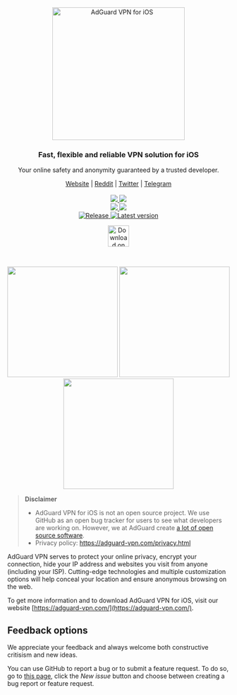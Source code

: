 &nbsp;
<p align="center">
  <picture>
    <source media="(prefers-color-scheme: dark)" srcset="https://cdn.adguard.com/public/Adguard/Common/Logos/vpn_logo_dark_i.svg" width="300px" alt="AdGuard VPN for iOS" />
    <img src="https://cdn.adguard.com/public/Adguard/Common/Logos/vpn_logo_i.svg" width="300px" alt="AdGuard VPN for iOS" />
  </picture>
</p>

<h3 align="center">Fast, flexible and reliable VPN solution for iOS</h3>

<p align="center">
  Your online safety and anonymity guaranteed by a trusted developer.
</p>

<p align="center">
    <a href="https://adguard-vpn.com/">Website</a> |
    <a href="https://reddit.com/r/Adguard">Reddit</a> |
    <a href="https://twitter.com/AdGuard">Twitter</a> |
    <a href="https://t.me/adguard_en">Telegram</a>
    <br /><br />
    <a href="https://github.com/AdguardTeam/AdguardVPNForiOS/issues?q=sort%3Acreated-desc%20label%3ABug%20is%3Aopen%20-label%3A%22Status%3A%20Closed%22%2C%22Status%3A%20Resolved%22%20">
        <img src="https://img.shields.io/github/issues-search/AdguardTeam/AdguardVPNForiOS?color=orangered&label=%F0%9F%90%9B%20Open%20bugs&query=sort%3Acreated-desc%20label%3ABug%20is%3Aopen%20-label%3A%22Status%3A%20Closed%22%2C%22Status%3A%20Resolved%22%20" />
    </a>
    <a href="https://github.com/AdguardTeam/AdguardVPNForiOS/issues?q=sort%3Acreated-desc%20label%3ABug%20label%3A%22Status%3A%20Resolved%22%2C%22Status%3A%20Closed%22%20-label%3A%22Resolution%3A%20Won%27t%20Do%22%2C%22Resolution%3A%20Won%27t%20Fix%22%2C%22Resolution%3A%20Duplicate%22%2C%22Resolution%3A%20Incomplete%22%2C%22Resolution%3A%20Cannot%20Reproduce%22%20">
        <img src="https://img.shields.io/github/issues-search/AdguardTeam/AdguardVPNForiOS?color=goldenrod&label=Resolved&query=sort%3Acreated-desc%20label%3ABug%20label%3A%22Status%3A%20Resolved%22%2C%22Status%3A%20Closed%22%20-label%3A%22Resolution%3A%20Won%27t%20Do%22%2C%22Resolution%3A%20Won%27t%20Fix%22%2C%22Resolution%3A%20Duplicate%22%2C%22Resolution%3A%20Incomplete%22%2C%22Resolution%3A%20Cannot%20Reproduce%22%20" />
    </a>
    <br />
    <a href="https://github.com/AdguardTeam/AdguardVPNForiOS/issues?q=label%3A%22Feature%20request%22%2CEnhancement%20state%3Aopen%20sort%3Areactions-%2B1-desc%20-label%3A%22Status%3A%20Closed%22%2C%22Status%3A%20Resolved%22%2Cautomatic%20">
        <img src="https://img.shields.io/github/issues-search/AdguardTeam/AdguardVPNForiOS?color=seagreen&label=%F0%9F%9A%80%20Open%20feature%20requests&query=label%3A%22Feature%20request%22%2CEnhancement%20state%3Aopen%20sort%3Areactions-%2B1-desc%20-label%3A%22Status%3A%20Closed%22%2C%22Status%3A%20Resolved%22%2Cautomatic%20" />
    </a>
    <a href="https://github.com/AdguardTeam/AdguardVPNForiOS/issues?q=sort%3Areactions-%2B1-desc%20label%3A%22Feature%20request%22%2CEnhancement%20label%3A%22Status%3A%20Resolved%22%2C%22Status%3A%20Closed%22%20-label%3A%22Resolution%3A%20Won%27t%20Do%22%2C%22Resolution%3A%20Won%27t%20Fix%22%2C%22Resolution%3A%20Duplicate%22%2C%22Resolution%3A%20Incomplete%22%2C%22Resolution%3A%20Cannot%20Reproduce%22%2Cautomatic%20">
        <img src="https://img.shields.io/github/issues-search/AdguardTeam/AdguardVPNForiOS?color=%2358A459&label=Implemented&query=sort%3Areactions-%2B1-desc%20label%3A%22Feature%20request%22%2CEnhancement%20label%3A%22Status%3A%20Resolved%22%2C%22Status%3A%20Closed%22%20-label%3A%22Resolution%3A%20Won%27t%20Do%22%2C%22Resolution%3A%20Won%27t%20Fix%22%2C%22Resolution%3A%20Duplicate%22%2C%22Resolution%3A%20Incomplete%22%2C%22Resolution%3A%20Cannot%20Reproduce%22%2Cautomatic%20" />
    </a>
    <br />
<a href="https://agrd.io/ios_vpn">
  <img alt="Release" src="https://img.shields.io/itunes/v/1525373602.svg">
</a> 
<a href="https://github.com/AdguardTeam/AdGuardVPNForiOS/releases">
    <img src="https://img.shields.io/github/tag/AdguardTeam/AdGuardVPNForiOS.svg?color=dodgerblue&label=testing" alt="Latest version" />
</a>   
</p>

<p align="center">
  <a href="https://agrd.io/github_ios_vpn">
    <img src="https://toolbox.marketingtools.apple.com/api/v2/badges/download-on-the-app-store/black/en-us" alt="Download on the App Store" height="48" />
  </a>
</p>

&nbsp;
<p align="center">
  <picture>
    <source media="(prefers-color-scheme: dark)" srcset="https://cdn.adtidy.org/content/github/vpn/ios/connected_dark.PNG?" width="250">
    <img src="https://cdn.adtidy.org/content/github/vpn/ios/vpn_connected.png?" width="250">
  </picture>
  <picture>
    <source media="(prefers-color-scheme: dark)" srcset="https://cdn.adtidy.org/content/github/vpn/ios/locations_dark.png?" width="250">
    <img src="https://cdn.adtidy.org/content/github/vpn/ios/locations_light.png?" width="250">
  </picture>
  <picture>
    <source media="(prefers-color-scheme: dark)" srcset="https://cdn.adtidy.org/content/github/vpn/ios/dark_exclusions_vpn.png" width="250">
    <img src="https://cdn.adtidy.org/content/github/vpn/ios/exclusions_vpn.png" width="250">
  </picture>
</p>

> **Disclaimer**
> * AdGuard VPN for iOS is not an open source project. We use GitHub as an open bug tracker for users to see what developers are working on. However, we at AdGuard create [a lot of open source software](https://github.com/search?o=desc&q=topic%3Aopen-source+org%3AAdguardTeam+fork%3Atrue&s=stars&type=Repositories).
> * Privacy policy: https://adguard-vpn.com/privacy.html

AdGuard VPN serves to protect your online privacy, encrypt your connection, hide your IP address and websites you visit from anyone (including your ISP). Cutting-edge technologies and multiple customization options will help conceal your location and ensure anonymous browsing on the web.

To get more information and to download AdGuard VPN for iOS, visit our website [https://adguard-vpn.com/](https://adguard-vpn.com/).

<a id="feedback"></a>

## Feedback options

We appreciate your feedback and always welcome both constructive critisism and new ideas.

You can use GitHub to report a bug or to submit a feature request. To do so, go to [this page](https://github.com/AdguardTeam/AdguardVPNForios/issues), click the _New issue_ button and choose between creating a bug report or feature request.
